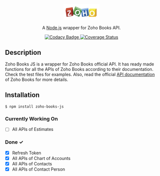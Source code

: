 <p align="center">
<img src="zoho.png" width="120" alt="Nest Logo" />
</p>
<p align="center">A <a href="http://nodejs.org" target="blank">Node.js</a> wrapper for Zoho Books API.</p>

<p align="center">
<!-- <a href="" target="_blank">
    <img src="" alt="Codacy Badge" />
</a> -->
    
<a href="https://www.codacy.com/gh/ahsanaasim/zoho-books-js/dashboard?utm_source=github.com&utm_medium=referral&utm_content=ahsanaasim/zoho-books-js&utm_campaign=Badge_Grade" target="_blank">
    <img src="https://app.codacy.com/project/badge/Grade/ac468e6f9cab42108fac93b179f6e4a5" alt="Codacy Badge" />
</a>

<a href="https://coveralls.io/github/ahsanaasim/zoho-books-js?branch=main" target="_blank">
    <img src="https://coveralls.io/repos/github/ahsanaasim/zoho-books-js/badge.svg?branch=main" alt="Coverage Status" />
</a>

</p>

## Description

Zoho Books JS is a wrapper for Zoho Books official API. It has ready made functions for all the APIs of Zoho Books according to their documentation. Check the test files for examples. Also, read the official [API documentation](https://www.zoho.com/books/api/v3/introduction/#overview) of Zoho Books for more details.

## Installation

```
$ npm install zoho-books-js
```

### Currently Working On

- [ ] All APIs of Estimates

### Done ✓

- [x] Refresh Token
- [x] All APIs of Chart of Accounts
- [x] All APIs of Contacts
- [x] All APIs of Contact Person